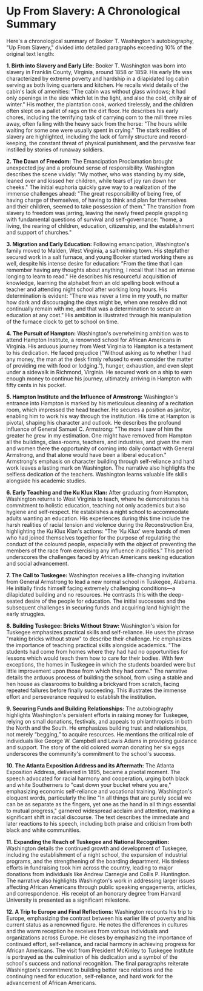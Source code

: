 # Up From Slavery: A Chronological Summary

Here's a chronological summary of Booker T. Washington's autobiography, "Up From Slavery," divided into detailed paragraphs exceeding 10% of the original text length:

**1. Birth into Slavery and Early Life:** Booker T. Washington was born into slavery in Franklin County, Virginia, around 1858 or 1859.  His early life was characterized by extreme poverty and hardship in a dilapidated log cabin serving as both living quarters and kitchen.  He recalls vivid details of the cabin's lack of amenities:  "The cabin was without glass windows; it had only openings in the side which let in the light, and also the cold, chilly air of winter." His mother, the plantation cook, worked tirelessly, and the children often slept on a pallet of rags on the dirt floor.  He describes his early chores, including the terrifying task of carrying corn to the mill three miles away, often falling with the heavy sack from the horse: "The hours while waiting for some one were usually spent in crying."  The stark realities of slavery are highlighted, including the lack of family structure and record-keeping, the constant threat of physical punishment, and the pervasive fear instilled by stories of runaway soldiers.

**2. The Dawn of Freedom:**  The Emancipation Proclamation brought unexpected joy and a profound sense of responsibility.  Washington describes the scene vividly: "My mother, who was standing by my side, leaned over and kissed her children, while tears of joy ran down her cheeks."  The initial euphoria quickly gave way to a realization of the immense challenges ahead: "The great responsibility of being free, of having charge of themselves, of having to think and plan for themselves and their children, seemed to take possession of them."  The transition from slavery to freedom was jarring, leaving the newly freed people grappling with fundamental questions of survival and self-governance: "home, a living, the rearing of children, education, citizenship, and the establishment and support of churches."

**3. Migration and Early Education:**  Following emancipation, Washington's family moved to Malden, West Virginia, a salt-mining town.  His stepfather secured work in a salt furnace, and young Booker started working there as well, despite his intense desire for education: "From the time that I can remember having any thoughts about anything, I recall that I had an intense longing to learn to read."  He describes his resourceful acquisition of knowledge, learning the alphabet from an old spelling book without a teacher and attending night school after working long hours.   His determination is evident:  "There was never a time in my youth, no matter how dark and discouraging the days might be, when one resolve did not continually remain with me, and that was a determination to secure an education at any cost."  His ambition is illustrated through his manipulation of the furnace clock to get to school on time.


**4. The Pursuit of Hampton:** Washington's overwhelming ambition was to attend Hampton Institute, a renowned school for African Americans in Virginia.  His arduous journey from West Virginia to Hampton is a testament to his dedication. He faced prejudice ("Without asking as to whether I had any money, the man at the desk firmly refused to even consider the matter of providing me with food or lodging."), hunger, exhaustion, and even slept under a sidewalk in Richmond, Virginia.  He secured work on a ship to earn enough money to continue his journey, ultimately arriving in Hampton with fifty cents in his pocket.

**5. Hampton Institute and the Influence of Armstrong:** Washington's entrance into Hampton is marked by his meticulous cleaning of a recitation room, which impressed the head teacher. He secures a position as janitor, enabling him to work his way through the institution.  His time at Hampton is pivotal, shaping his character and outlook. He describes the profound influence of General Samuel C. Armstrong: "The more I saw of him the greater he grew in my estimation. One might have removed from Hampton all the buildings, class-rooms, teachers, and industries, and given the men and women there the opportunity of coming into daily contact with General Armstrong, and that alone would have been a liberal education."  Armstrong's emphasis on character building through self-reliance and hard work leaves a lasting mark on Washington.  The narrative also highlights the selfless dedication of the teachers.  Washington learns valuable life skills alongside his academic studies.

**6.  Early Teaching and the Ku Klux Klan:** After graduating from Hampton, Washington returns to West Virginia to teach, where he demonstrates his commitment to holistic education, teaching not only academics but also hygiene and self-respect.  He establishes a night school to accommodate adults wanting an education. His experiences during this time include the harsh realities of racial tension and violence during the Reconstruction Era,  highlighting the Ku Klux Klan's actions: "The 'Ku Klux' were bands of men who had joined themselves together for the purpose of regulating the conduct of the coloured people, especially with the object of preventing the members of the race from exercising any influence in politics."  This period underscores the challenges faced by African Americans seeking education and social advancement.

**7. The Call to Tuskegee:**  Washington receives a life-changing invitation from General Armstrong to lead a new normal school in Tuskegee, Alabama.  He initially finds himself facing extremely challenging conditions—a dilapidated building and no resources. He contrasts this with the deep-seated desire of the people for education.  The initial successes and the subsequent challenges in securing funds and acquiring land highlight the early struggles.

**8. Building Tuskegee: Bricks Without Straw:**  Washington's vision for Tuskegee emphasizes practical skills and self-reliance. He uses the phrase "making bricks without straw" to describe their challenge.  He emphasizes the importance of teaching practical skills alongside academics.   "The students had come from homes where they had had no opportunities for lessons which would teach them how to care for their bodies. With few exceptions, the homes in Tuskegee in which the students boarded were but little improvement upon those from which they had come." The narrative details the arduous process of building the school, from using a stable and hen house as classrooms to building a brickyard from scratch, facing repeated failures before finally succeeding. This illustrates the immense effort and perseverance required to establish the institution.


**9.  Securing Funds and Building Relationships:**  The autobiography highlights Washington's persistent efforts in raising money for Tuskegee, relying on small donations, festivals, and appeals to philanthropists in both the North and the South.  He emphasizes building trust and relationships, not merely “begging,” to acquire resources.  He mentions the critical role of individuals like George W. Campbell and Lewis Adams in providing guidance and support.  The story of the old colored woman donating her six eggs underscores the community's commitment to the school's success.

**10. The Atlanta Exposition Address and its Aftermath:** The Atlanta Exposition Address, delivered in 1895, became a pivotal moment.  The speech advocated for racial harmony and cooperation, urging both black and white Southerners to "cast down your bucket where you are," emphasizing economic self-reliance and vocational training.  Washington's eloquent words, particularly the line "In all things that are purely social we can be as separate as the fingers, yet one as the hand in all things essential to mutual progress," garnered widespread acclaim and attention, marking a significant shift in racial discourse. The text describes the immediate and later reactions to his speech, including both praise and criticism from both black and white communities.

**11.  Expanding the Reach of Tuskegee and National Recognition:**  Washington details the continued growth and development of Tuskegee, including the establishment of a night school, the expansion of industrial programs, and the strengthening of the boarding department. His tireless efforts in fundraising took him across the country, leading to major donations from individuals like Andrew Carnegie and Collis P. Huntington. The narrative also highlights Washington's work in addressing larger issues affecting African Americans through public speaking engagements, articles, and correspondence. His receipt of an honorary degree from Harvard University is presented as a significant milestone.

**12.  A Trip to Europe and Final Reflections:**  Washington recounts his trip to Europe, emphasizing the contrast between his earlier life of poverty and his current status as a renowned figure. He notes the differences in cultures and the warm reception he receives from various individuals and organizations across Europe. He closes by emphasizing the importance of continued effort, self-reliance, and racial harmony in achieving progress for African Americans. The visit from President McKinley to Tuskegee Institute is portrayed as the culmination of his dedication and a symbol of the school's success and national recognition.  The final paragraphs reiterate Washington's commitment to building better race relations and the continuing need for education, self-reliance, and hard work for the advancement of African Americans.
